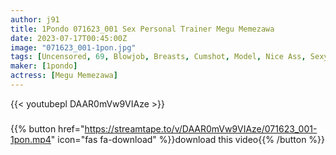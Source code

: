 ```yaml
---
author: j91
title: 1Pondo 071623_001 Sex Personal Trainer Megu Memezawa
date: 2023-07-17T00:45:00Z
image: "071623_001-1pon.jpg"
tags: [Uncensored, 69, Blowjob, Breasts, Cumshot, Model, Nice Ass, Sexy Legs, Shaved, Slender]
maker: [1pondo]
actress: [Megu Memezawa]
---
```



{{< youtubepl DAAR0mVw9VIAze >}}
###

{{% button href="https://streamtape.to/v/DAAR0mVw9VIAze/071623_001-1pon.mp4" icon="fas fa-download" %}}download this video{{% /button %}}

